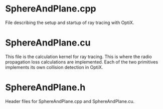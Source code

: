 # SphereAndPlane.cpp
File describing the setup and startup of ray tracing with OptiX.

# SphereAndPlane.cu
This file is the calculation kernel for ray tracing.
This is where the radio propagation loss calculations are implemented.
Each of the two primitives implements its own collision detection in OptiX.

# SphereAndPlane.h
Header files for SphereAndPlane.cpp and SphereAndPlane.cu.
